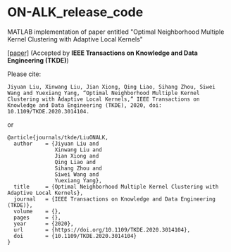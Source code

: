# ON-ALK_release_code
MATLAB implementation of paper entitled "Optimal Neighborhood Multiple Kernel Clustering with Adaptive Local Kernels" 

[[paper]](https://www.researchgate.net/publication/343380776_Optimal_Neighborhood_Multiple_Kernel_Clustering_with_Adaptive_Local_Kernels) (Accepted by **IEEE Transactions on Knowledge and Data Engineering (TKDE)**)

Please cite:

```
Jiyuan Liu, Xinwang Liu, Jian Xiong, Qing Liao, Sihang Zhou, Siwei Wang and Yuexiang Yang, “Optimal Neighborhood Multiple Kernel Clustering with Adaptive Local Kernels,” IEEE Transactions on Knowledge and Data Engineering (TKDE), 2020, doi: 10.1109/TKDE.2020.3014104.
```
or
```
@article{journals/tkde/LiuONALK,
  author    = {Jiyuan Liu and
               Xinwang Liu and
               Jian Xiong and
               Qing Liao and
               Sihang Zhou and 
               Siwei Wang and
               Yuexiang Yang},
  title     = {Optimal Neighborhood Multiple Kernel Clustering with Adaptive Local Kernels},
  journal   = {IEEE Transactions on Knowledge and Data Engineering (TKDE)},
  volume    = {},
  pages     = {},
  year      = {2020},
  url       = {https://doi.org/10.1109/TKDE.2020.3014104},
  doi       = {10.1109/TKDE.2020.3014104}
}
```